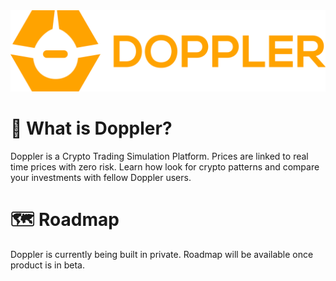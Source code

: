 <div align="center">
    <img src="src/assets/images/logo.svg">

</div>


# 👀 What is Doppler?

Doppler is a Crypto Trading Simulation Platform. Prices are linked to real time prices with zero risk. Learn how look for crypto patterns and compare your investments with fellow Doppler users.

# 🗺 Roadmap

Doppler is currently being built in private. Roadmap will be available once product is in beta.

